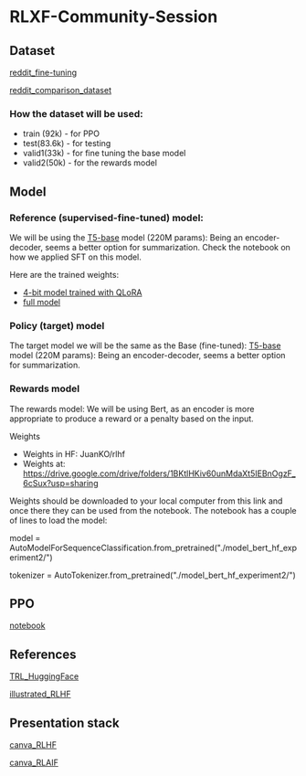 # RLXF-Community-Session

## Dataset

[reddit_fine-tuning](https://huggingface.co/datasets/CarperAI/openai_summarize_tldr/viewer/default/train?row=1)

[reddit_comparison_dataset](https://huggingface.co/datasets/CarperAI/openai_summarize_comparisons/viewer/default/test?p=836)

### How the dataset will be used:
* train (92k) - for PPO
* test(83.6k) - for testing
* valid1(33k) - for fine tuning the base model
* valid2(50k) - for the rewards model

## Model

### Reference (supervised-fine-tuned)  model:
We will be using the [T5-base](https://huggingface.co/t5-base) model (220M params): Being an encoder-decoder, seems a better option for summarization.
Check the notebook on how we applied SFT on this model.

Here are the trained weights: 
- [4-bit model trained with QLoRA](https://huggingface.co/PanoEvJ/summarization_finetuned_t5_base_4bit)
- [full model](https://huggingface.co/PanoEvJ/T5_base_SFT_summarization)

### Policy (target) model

The target model we will be the same as the Base (fine-tuned): [T5-base](https://huggingface.co/t5-base) model (220M params): Being an encoder-decoder, seems a better option for summarization.

### Rewards model
  
The rewards model: We will be using Bert, as an encoder is more appropriate to produce a reward or a penalty based on the input.

Weights
* Weights in HF: JuanKO/rlhf
* Weights at: https://drive.google.com/drive/folders/1BKtlHKiv60unMdaXt5IEBnOgzF_6cSux?usp=sharing

Weights should be downloaded to your local computer from this link and once there they can be used from the notebook.  The notebook has a couple of lines to load the model:

model = AutoModelForSequenceClassification.from_pretrained("./model_bert_hf_experiment2/")

tokenizer = AutoTokenizer.from_pretrained("./model_bert_hf_experiment2/")

## PPO

[notebook](https://colab.research.google.com/github/PanoEvJ/summarization_RLHF/blob/main/rlhf_PPO.ipynb#scrollTo=q6KBUq04RZ6X)


## References

[TRL_HuggingFace](https://huggingface.co/docs/trl/main/en/index)

[illustrated_RLHF](https://huggingface.co/blog/rlhf)

## Presentation stack

[canva_RLHF](https://www.canva.com/design/DAFt45GUO8w/9mgzJR-LndkIkTJ767hcVw/edit?utm_content=DAFt45GUO8w&utm_campaign=designshare&utm_medium=link2&utm_source=sharebutton)

[canva_RLAIF](https://www.canva.com/design/DAFv8F-F9o0/Fdisodgh13M1s4k7qXBRbQ/edit)
